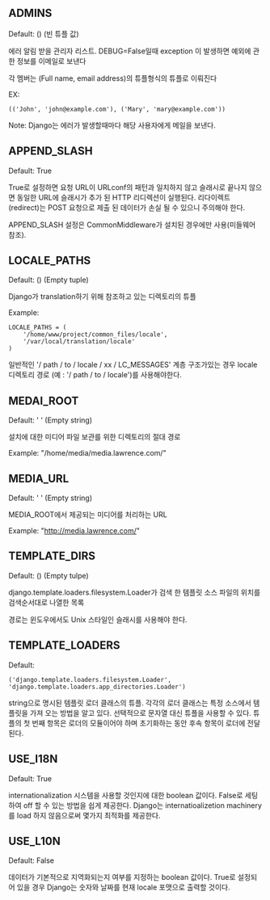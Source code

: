 ## ADMINS

Default: () (빈 튜플 값)

에러 알림 받을 관리자 리스트. DEBUG=False일때 exception 이 발생하면 예외에 관한 정보를 이메일로 보낸다

각 멤버는 (Full name, email address)의 튜플형식의 튜플로 이뤄진다

EX:
```
(('John', 'john@example.com'), ('Mary', 'mary@example.com'))
```
Note: Django는 에러가 발생할때마다 해당 사용자에게 메일을 보낸다.

## APPEND_SLASH

Default: True

True로 설정하면 요청 URL이 URLconf의 패턴과 일치하지 않고 슬래시로 끝나지 않으면 동일한 URL에 슬래시가 추가 된 HTTP 리디렉션이 실행된다. 리다이렉트 (redirect)는 POST 요청으로 제출 된 데이터가 손실 될 수 있으니 주의해야 한다.

APPEND_SLASH 설정은 CommonMiddleware가 설치된 경우에만 사용(미들웨어 참조).

## LOCALE_PATHS

Default: () (Empty tuple)

Django가 translation하기 위해 참조하고 있는 디렉토리의 튜플

Example:

```
LOCALE_PATHS = (
	'/home/www/project/common_files/locale',
	'/var/local/translation/locale'
)
```

일반적인 '/ path / to / locale / xx / LC_MESSAGES' 계층 구조가있는 경우 locale 디렉토리 경로 (예 : '/ path / to / locale')를 사용해야한다.

## MEDAI_ROOT

Default: ' ' (Empty string)

설치에 대한 미디어 파일 보관를 위한 디렉토리의 절대 경로

Example: "/home/media/media.lawrence.com/"

## MEDIA_URL

Default: ' ' (Empty string)

MEDIA_ROOT에서 제공되는 미디어를 처리하는 URL

Example: "http://media.lawrence.com/"

## TEMPLATE_DIRS

Default: () (Empty tulpe)

django.template.loaders.filesystem.Loader가 검색 한 템플릿 소스 파일의 위치를 검색순서대로 나열한  목록 


경로는 윈도우에서도 Unix 스타일인 슬래시를 사용해야 한다.

## TEMPLATE_LOADERS

Default:

```
('django.template.loaders.filesystem.Loader',
'django.template.loaders.app_directories.Loader')
```

string으로 명시된 템플릿 로더 클래스의 튜플. 각각의 로더 클래스는 특정 소스에서 템플릿을 가져 오는 방법을 알고 있다. 선택적으로 문자열 대신 튜플을 사용할 수 있다. 튜플의 첫 번째 항목은 로더의 모듈이어야 하며 초기화하는 동안 후속 항목이 로더에 전달된다.

## USE_I18N

Default: True

internationalization 시스템을 사용할 것인지에 대한 boolean 값이다. False로 세팅하여 off 할 수 있는 방법을 쉽게 제공한다. Django는 internatioalizetion  machinery를 load 하지 않음으로써 몇가지 최적화를 제공한다.


## USE_L10N

Default: False 

데이터가 기본적으로 지역화되는지 여부를 지정하는 boolean 값이다. True로 설정되어 있을 경우 Django는 숫자와 날짜를 현재 locale 포맷으로 출력할 것이다.

